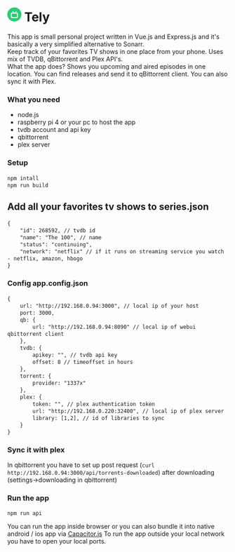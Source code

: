 

# <img src="./public/favicons/favicon-32x32.png" alt="Logo"> Tely
This app is small personal project written in Vue.js and Express.js and it's basically a very simplified alternative to Sonarr.<br/>
Keep track of your favorites TV shows in one place from your phone. Uses mix of TVDB, qBittorrent and Plex API's.<br/>
What the app does? Shows you upcoming and aired episodes in one location. You can find releases and send it to qBittorrent client. You can also sync it with Plex.

### What you need
* node.js
* raspberry pi 4 or your pc to host the app
* tvdb account and api key
* qbittorrent
* plex server

### Setup
```
npm intall
npm run build
```

## Add all your favorites tv shows to series.json
```
{
    "id": 268592, // tvdb id
    "name": "The 100", // name
    "status": "continuing",
    "network": "netflix" // if it runs on streaming service you watch - netflix, amazon, hbogo
}
```

### Config app.config.json
```
{
    url: "http://192.168.0.94:3000", // local ip of your host
    port: 3000,
    qb: {
        url: "http://192.168.0.94:8090" // local ip of webui qbittorrent client
    },
    tvdb: {
        apikey: "", // tvdb api key
        offset: 8 // timeoffset in hours
    },
    torrent: {
        provider: "1337x"
    },
    plex: {
        token: "", // plex authentication token
        url: "http://192.168.0.220:32400", // local ip of plex server
        library: [1,2], // id of libraries to sync
    }
}
```

### Sync it with plex
In qbittorrent you have to set up post request (`curl http://192.168.0.94:3000/api/torrents-downloaded`) after downloading (settings->downloading in qbittorrent)

### Run the app
```
npm run api
```

You can run the app inside browser or you can also bundle it into native android / ios app via [Capacitor.js](https://capacitor.ionicframework.com/)
To run the app outside your local network you have to open your local ports.
